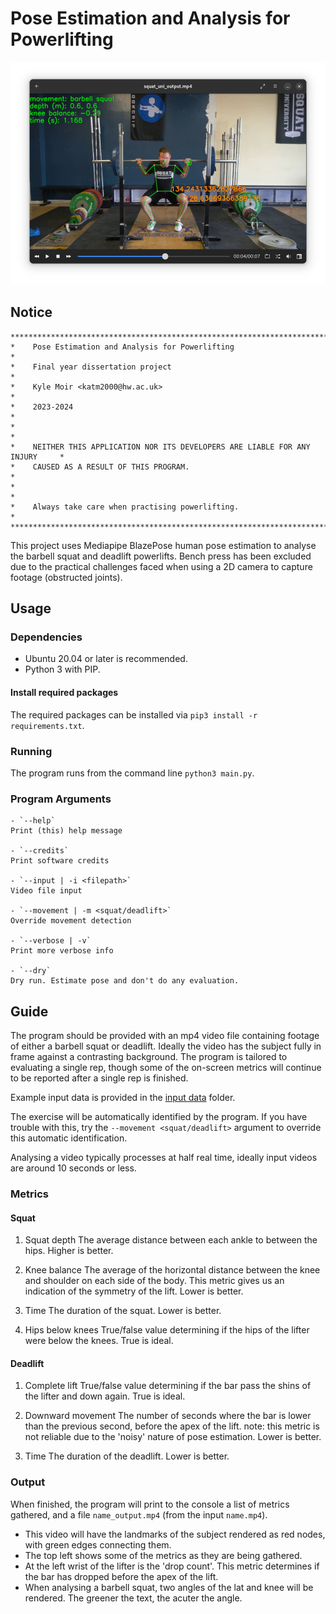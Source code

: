 # Pose Estimation and Analysis for Powerlifting

![Pose estimation of barbell squat](/screenshot.png?raw=true)

## Notice
```
********************************************************************************
*    Pose Estimation and Analysis for Powerlifting                             *
*    Final year dissertation project                                           *
*    Kyle Moir <katm2000@hw.ac.uk>                                             *
*    2023-2024                                                                 *
*                                                                              *
*    NEITHER THIS APPLICATION NOR ITS DEVELOPERS ARE LIABLE FOR ANY INJURY     *
*    CAUSED AS A RESULT OF THIS PROGRAM.                                       *
*                                                                              *
*    Always take care when practising powerlifting.                            *
********************************************************************************
```

This project uses Mediapipe BlazePose human pose estimation to analyse the barbell squat and deadlift powerlifts. Bench press has been excluded due to the practical challenges faced when using a 2D camera to capture footage (obstructed joints).

## Usage
### Dependencies
- Ubuntu 20.04 or later is recommended.
- Python 3 with PIP.

#### Install required packages
The required packages can be installed via `pip3 install -r requirements.txt`.

### Running
The program runs from the command line `python3 main.py`.

### Program Arguments
    - `--help`
    Print (this) help message

    - `--credits`
    Print software credits

    - `--input | -i <filepath>`
    Video file input

    - `--movement | -m <squat/deadlift>`
    Override movement detection

    - `--verbose | -v`
    Print more verbose info

    - `--dry`
    Dry run. Estimate pose and don't do any evaluation.


## Guide
The program should be provided with an mp4 video file containing footage of either a barbell squat or deadlift. Ideally the video has the subject fully in frame against a contrasting background. The program is tailored to evaluating a single rep, though some of the on-screen metrics will continue to be reported after a single rep is finished.

Example input data is provided in the [input data](input_data) folder.

The exercise will be automatically identified by the program. If you have trouble with this, try the `--movement <squat/deadlift>` argument to override this automatic identification.

Analysing a video typically processes at half real time, ideally input videos are around 10 seconds or less.

### Metrics

#### Squat
1. Squat depth
    The average distance between each ankle to between the hips.
    Higher is better.

2. Knee balance
    The average of the horizontal distance between the knee and shoulder on each side of the body. This metric gives us an indication of the symmetry of the lift.
    Lower is better.

3. Time
    The duration of the squat.
    Lower is better.

4. Hips below knees
    True/false value determining if the hips of the lifter were below the knees.
    True is ideal.

#### Deadlift
1. Complete lift
    True/false value determining if the bar pass the shins of the lifter and down again.
    True is ideal.

2. Downward movement
    The number of seconds where the bar is lower than the previous second, before the apex of the lift.
    note: this metric is not reliable due to the 'noisy' nature of pose estimation.
    Lower is better.

3. Time
    The duration of the deadlift.
    Lower is better.

### Output
When finished, the program will print to the console a list of metrics gathered, and a file `name_output.mp4` (from the input `name.mp4`).

- This video will have the landmarks of the subject rendered as red nodes, with green edges connecting them.
- The top left shows some of the metrics as they are being gathered.
- At the left wrist of the lifter is the 'drop count'. This metric determines if the bar has dropped before the apex of the lift.
- When analysing a barbell squat, two angles of the lat and knee will be rendered. The greener the text, the acuter the angle.

